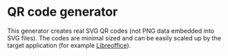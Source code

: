 # QR code generator

This generator creates real SVG QR codes (not PNG data embedded into SVG files). The codes are minimal sized and can be easily scaled up by the target application (for example [Libreoffice](https://www.libreOffice.org)).
